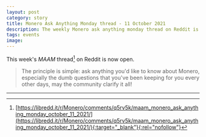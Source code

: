 ```yaml
---
layout: post
category: story
title: Monero Ask Anything Monday thread - 11 October 2021
description: The weekly Monero ask anything monday thread on Reddit is now open. Post your newbie questions so the community can help.
tags: events
image: 
---
```


This week's *MAAM* thread[^1] on Reddit is now open. 

> The principle is simple: ask anything you'd like to know about Monero, especially the dumb questions that you've been keeping for you every other days, may the community clarify it all!

---

[^1]: [https://libredd.it/r/Monero/comments/q5rv5k/maam_monero_ask_anything_monday_october_11_2021/](https://libredd.it/r/Monero/comments/q5rv5k/maam_monero_ask_anything_monday_october_11_2021/){:target="_blank"}{:rel="nofollow"}


